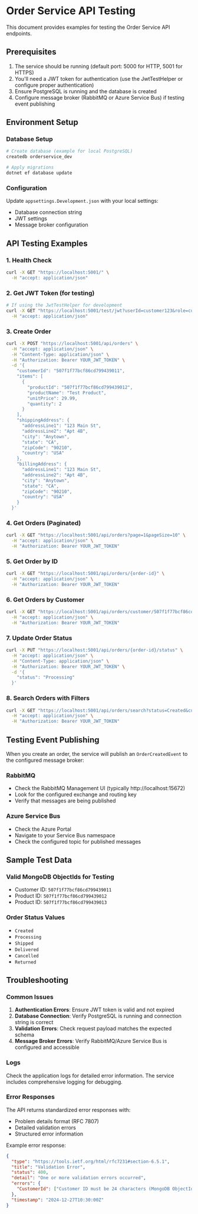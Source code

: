 # Order Service API Testing

This document provides examples for testing the Order Service API endpoints.

## Prerequisites

1. The service should be running (default port: 5000 for HTTP, 5001 for HTTPS)
2. You'll need a JWT token for authentication (use the JwtTestHelper or configure proper authentication)
3. Ensure PostgreSQL is running and the database is created
4. Configure message broker (RabbitMQ or Azure Service Bus) if testing event publishing

## Environment Setup

### Database Setup

```bash
# Create database (example for local PostgreSQL)
createdb orderservice_dev

# Apply migrations
dotnet ef database update
```

### Configuration

Update `appsettings.Development.json` with your local settings:

- Database connection string
- JWT settings
- Message broker configuration

## API Testing Examples

### 1. Health Check

```bash
curl -X GET "https://localhost:5001/" \
  -H "accept: application/json"
```

### 2. Get JWT Token (for testing)

```bash
# If using the JwtTestHelper for development
curl -X GET "https://localhost:5001/test/jwt?userId=customer123&role=customer" \
  -H "accept: application/json"
```

### 3. Create Order

```bash
curl -X POST "https://localhost:5001/api/orders" \
  -H "accept: application/json" \
  -H "Content-Type: application/json" \
  -H "Authorization: Bearer YOUR_JWT_TOKEN" \
  -d '{
    "customerId": "507f1f77bcf86cd799439011",
    "items": [
      {
        "productId": "507f1f77bcf86cd799439012",
        "productName": "Test Product",
        "unitPrice": 29.99,
        "quantity": 2
      }
    ],
    "shippingAddress": {
      "addressLine1": "123 Main St",
      "addressLine2": "Apt 4B",
      "city": "Anytown",
      "state": "CA",
      "zipCode": "90210",
      "country": "USA"
    },
    "billingAddress": {
      "addressLine1": "123 Main St",
      "addressLine2": "Apt 4B",
      "city": "Anytown",
      "state": "CA",
      "zipCode": "90210",
      "country": "USA"
    }
  }'
```

### 4. Get Orders (Paginated)

```bash
curl -X GET "https://localhost:5001/api/orders?page=1&pageSize=10" \
  -H "accept: application/json" \
  -H "Authorization: Bearer YOUR_JWT_TOKEN"
```

### 5. Get Order by ID

```bash
curl -X GET "https://localhost:5001/api/orders/{order-id}" \
  -H "accept: application/json" \
  -H "Authorization: Bearer YOUR_JWT_TOKEN"
```

### 6. Get Orders by Customer

```bash
curl -X GET "https://localhost:5001/api/orders/customer/507f1f77bcf86cd799439011" \
  -H "accept: application/json" \
  -H "Authorization: Bearer YOUR_JWT_TOKEN"
```

### 7. Update Order Status

```bash
curl -X PUT "https://localhost:5001/api/orders/{order-id}/status" \
  -H "accept: application/json" \
  -H "Content-Type: application/json" \
  -H "Authorization: Bearer YOUR_JWT_TOKEN" \
  -d '{
    "status": "Processing"
  }'
```

### 8. Search Orders with Filters

```bash
curl -X GET "https://localhost:5001/api/orders/search?status=Created&customerId=507f1f77bcf86cd799439011&page=1&pageSize=10" \
  -H "accept: application/json" \
  -H "Authorization: Bearer YOUR_JWT_TOKEN"
```

## Testing Event Publishing

When you create an order, the service will publish an `OrderCreatedEvent` to the configured message broker:

### RabbitMQ

- Check the RabbitMQ Management UI (typically http://localhost:15672)
- Look for the configured exchange and routing key
- Verify that messages are being published

### Azure Service Bus

- Check the Azure Portal
- Navigate to your Service Bus namespace
- Check the configured topic for published messages

## Sample Test Data

### Valid MongoDB ObjectIds for Testing

- Customer ID: `507f1f77bcf86cd799439011`
- Product ID: `507f1f77bcf86cd799439012`
- Product ID: `507f1f77bcf86cd799439013`

### Order Status Values

- `Created`
- `Processing`
- `Shipped`
- `Delivered`
- `Cancelled`
- `Returned`

## Troubleshooting

### Common Issues

1. **Authentication Errors**: Ensure JWT token is valid and not expired
2. **Database Connection**: Verify PostgreSQL is running and connection string is correct
3. **Validation Errors**: Check request payload matches the expected schema
4. **Message Broker Errors**: Verify RabbitMQ/Azure Service Bus is configured and accessible

### Logs

Check the application logs for detailed error information. The service includes comprehensive logging for debugging.

### Error Responses

The API returns standardized error responses with:

- Problem details format (RFC 7807)
- Detailed validation errors
- Structured error information

Example error response:

```json
{
  "type": "https://tools.ietf.org/html/rfc7231#section-6.5.1",
  "title": "Validation Error",
  "status": 400,
  "detail": "One or more validation errors occurred",
  "errors": {
    "CustomerId": ["Customer ID must be 24 characters (MongoDB ObjectId)"]
  },
  "timestamp": "2024-12-27T10:30:00Z"
}
```

